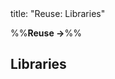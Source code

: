 <frontmatter>
title: "Reuse: Libraries"
</frontmatter>

<link rel="stylesheet" href="{{baseUrl}}/css/textbook.css">

<div class="website-content">

%%**Reuse →**%%

## Libraries

<div id="main">

<include src="what/embed.md" boilerplate  />
<include src="how/embed.md" boilerplate  />

</div>

</div>
